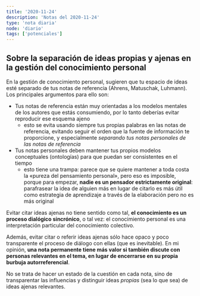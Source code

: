 ```yaml
---
title: '2020-11-24'
description: 'Notas del 2020-11-24'
type: 'nota diaria'
node: 'diario'
tags: ['potenciales']
---
```


## Sobre la separación de ideas propias y ajenas en la gestión del conocimiento personal

En la gestión de conocimiento personal, sugieren que tu espacio de ideas esté separado de tus notas de referencia (Ahrens, Matuschak, Luhmann). Los principales argumentos para ello son:

- Tus notas de referencia están muy orientadas a los modelos mentales de los autores que estás consumiendo, por lo tanto deberías evitar reproducir ese esquema ajeno
  - esto se evita usando siempre tus propias palabras en las notas de referencia, evitando seguir el orden que la fuente de información te proporcione, y especialmente *separando tus notas personales de las notas de referencia*
- Tus notas personales deben mantener tus propios modelos conceptuales (ontologías) para que puedan ser consistentes en el tiempo
  - esto tiene una trampa: parece que se quiere mantener a toda costa la «pureza del pensamiento personal», pero eso es imposible, porque para empezar, **nadie es un pensador estrictamente original**: parafrasear la idea de alguien más en lugar de citarlo es más útil como estrategia de aprendizaje a través de la elaboración pero no es más original

Evitar citar ideas ajenas no tiene sentido como tal, **el conocimiento es un proceso dialógico sincrónico**, o tal vez: el conocimiento personal es una interpretación particular del conocimiento colectivo.

Además, evitar citar o referir ideas ajenas sólo hace opaco y poco transparente el proceso de diálogo con ellas (que es inevitable). En mi opinión, **una nota permanente tiene más valor si también discute con personas relevantes en el tema, en lugar de encerrarse en su propia burbuja autorreferencial**.

No se trata de hacer un estado de la cuestión en cada nota, sino de transparentar las influencias y distinguir ideas *propias* (sea lo que sea) de ideas ajenas relevantes.
